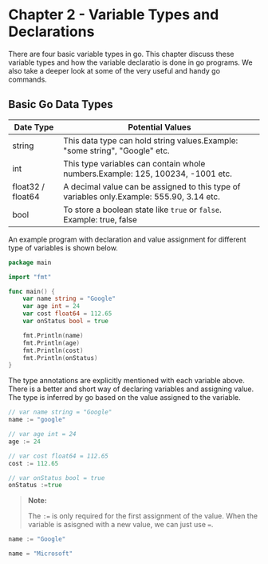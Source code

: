 # Chapter 2 - Variable Types and Declarations

There are four basic variable types in go. This chapter discuss these variable types and how the variable declaratio is done in go programs.
We also take a deeper look at some of the very useful and handy go commands.

## Basic Go Data Types

| Date Type         | Potential Values                                                                          |
| ----------------- | ----------------------------------------------------------------------------------------- |
| string            | This data type can hold string values.Example: "some string", "Google" etc.               |
| int               | This type variables can contain whole numbers.Example: 125, 100234, -1001 etc.            |
| float32 / float64 | A decimal value can be assigned to this type of variables only.Example: 555.90, 3.14 etc. |
| bool              | To store a boolean state like `true` or `false`. Example: true, false                     |

An example program with declaration and value assignment for different type of variables is shown below.

```go
package main

import "fmt"

func main() {
	var name string = "Google"
	var age int = 24
	var cost float64 = 112.65
	var onStatus bool = true

	fmt.Println(name)
	fmt.Println(age)
	fmt.Println(cost)
	fmt.Println(onStatus)
}
```

The type annotations are explicitly mentioned with each variable above. There is a better and short way of declaring variables and assigning value. The type is inferred by go based on the value assigned to the variable.

```go
// var name string = "Google"
name := "google"

// var age int = 24
age := 24

// var cost float64 = 112.65
cost := 112.65

// var onStatus bool = true
onStatus :=true
```

> **Note:**
>
> The `:=` is only required for the first assignment of the value. When the variable is asisgned with a new value, we can just use `=`.

```go
name := "Google"

name = "Microsoft"
```
